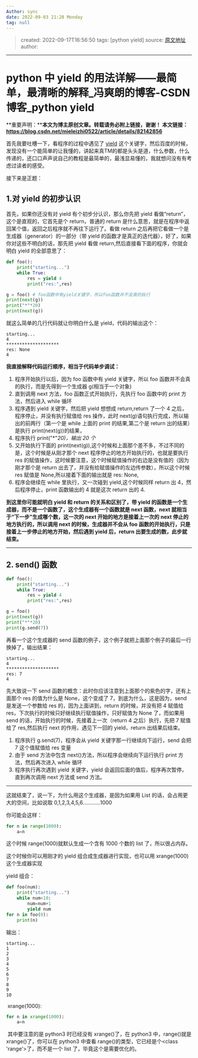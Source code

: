 ```yaml
---
Author: sync
date: 2022-09-03 21:28 Monday
tag: null
---
```


> created: 2022-09-17T16:56:50
> tags: [python yield]
> source: [原文地址](https://blog.csdn.net/mieleizhi0522/article/details/82142856/)
> author:

---

# python 中 yield 的用法详解——最简单，最清晰的解释_冯爽朗的博客-CSDN 博客_python yield

**重要声明：****本文为博主原创文章。转载请务必附上链接，谢谢！
本文链接：<https://blog.csdn.net/mieleizhi0522/article/details/82142856>**

首先我要吐槽一下，看程序的过程中遇见了 [yield](https://so.csdn.net/so/search?q=yield&spm=1001.2101.3001.7020) 这个关键字，然后百度的时候，发现没有一个能简单的让我懂的，讲起来真TM的都是头头是道，什么参数，什么传递的，还口口声声说自己的教程是最简单的，最浅显易懂的，我就想问没有有考虑过读者的感受。

接下来是正题：

## 1.对 yield 的初步认识

首先，如果你还没有对 yield 有个初步分认识，那么你先把 yield 看做“return”，这个是直观的，它首先是个 return，普通的 return 是什么意思，就是在程序中返回某个值，返回之后程序就不再往下运行了。看做 return 之后再把它看做一个是生成器（generator）的一部分（带 yield 的函数才是真正的迭代器），好了，如果你对这些不明白的话，那先把 yield 看做 return,然后直接看下面的程序，你就会明白 yield 的全部意思了：

```python
def foo():
    print("starting...")
    while True:
        res = yield 4
        print("res:",res)

g = foo() # foo函数中有yield关键字，所以foo函数并不会真的执行
print(next(g))
print("*"*20)
print(next(g))
```

就这么简单的几行代码就让你明白什么是 yield，代码的输出这个：

```
starting...
4
********************
res: None
4
```

**我直接解释代码运行顺序，相当于代码单步调试：**

1. 程序开始执行以后，因为 foo 函数中有 yield 关键字，所以 foo 函数并不会真的执行，而是先得到一个生成器 g(相当于一个对象)
2. 直到调用 next 方法，foo 函数正式开始执行，先执行 foo 函数中的 print 方法，然后进入 while 循环
3. 程序遇到 yield 关键字，然后把 yield 想想成 return,return 了一个 4 之后，程序停止，并没有执行赋值给 res 操作，此时 next(g)语句执行完成，所以输出的前两行（第一个是 while 上面的 print 的结果,第二个是 return 出的结果）是执行 print(next(g))的结果，
4. 程序执行 print("*"*20)，输出 20 个*
5. 又开始执行下面的 print(next(g)),这个时候和上面那个差不多，不过不同的是，这个时候是从刚才那个 next 程序停止的地方开始执行的，也就是要执行 res 的赋值操作，这时候要注意，这个时候赋值操作的右边是没有值的（因为刚才那个是 return 出去了，并没有给赋值操作的左边传参数），所以这个时候 res 赋值是 None,所以接着下面的输出就是 res: None,
6. 程序会继续在 while 里执行，又一次碰到 yield,这个时候同样 return 出 4，然后程序停止，print 函数输出的 4 就是这次 return 出的 4.

**到这里你可能就明白 yield 和 return 的关系和区别了，带 yield 的函数是一个生成器，而不是一个函数了，这个生成器有一个函数就是 next 函数，next 就相当于“下一步”生成哪个数，这一次的 next 开始的地方是接着上一次的 next 停止的地方执行的，所以调用 next 的时候，生成器并不会从 foo 函数的开始执行，只是接着上一步停止的地方开始，然后遇到 yield 后，return 出要生成的数，此步就结束。**

---

## 2. send() 函数

```python
def foo():
    print("starting...")
    while True:
        res = yield 4
        print("res:",res)

g = foo()
print(next(g))
print("*"*20)
print(g.send(7))
```

再看一个这个生成器的 send 函数的例子，这个例子就把上面那个例子的最后一行换掉了，输出结果：

```
starting...
4
********************
res: 7
4
```

先大致说一下 send 函数的概念：此时你应该注意到上面那个的紫色的字，还有上面那个 res 的值为什么是 None，这个变成了 7，到底为什么，这是因为，send 是发送一个参数给 res 的，因为上面讲到，return 的时候，并没有把 4 赋值给 res，下次执行的时候只好继续执行赋值操作，只好赋值为 None 了，而如果用 send 的话，开始执行的时候，先接着上一次（return 4 之后）执行，先把 7 赋值给了 res,然后执行 next 的作用，遇见下一回的 yield，return 出结果后结束。

1. 程序执行 g.send(7)，程序会从 yield 关键字那一行继续向下运行，send 会把 7 这个值赋值给 res 变量
2. 由于 send 方法中包含 next()方法，所以程序会继续向下运行执行 print 方法，然后再次进入 while 循环
3. 程序执行再次遇到 yield 关键字，yield 会返回后面的值后，程序再次暂停，直到再次调用 next 方法或 send 方法。

---

这就结束了，说一下，为什么用这个生成器，是因为如果用 List 的话，会占用更大的空间，比如说取 0,1,2,3,4,5,6............1000

你可能会这样：

```python
for n in range(1000):
    a=n
```

这个时候 range(1000)就默认生成一个含有 1000 个数的 list 了，所以很占内存。

这个时候你可以用刚才的 yield 组合成生成器进行实现，也可以用 xrange(1000)这个生成器实现

yield 组合：

```python
def foo(num):
    print("starting...")
    while num<10:
        num=num+1
        yield num
for n in foo(0):
    print(n)
```

输出：

```
starting...
1
2
3
4
5
6
7
8
9
10
```

 xrange(1000):

```python
for n in xrange(1000):    
    a=n
```

 其中要注意的是 python3 时已经没有 xrange()了，在 python3 中，range()就是 xrange()了，你可以在 python3 中查看 range()的类型，它已经是个<class 'range'>了，而不是一个 list 了，毕竟这个是需要优化的。
